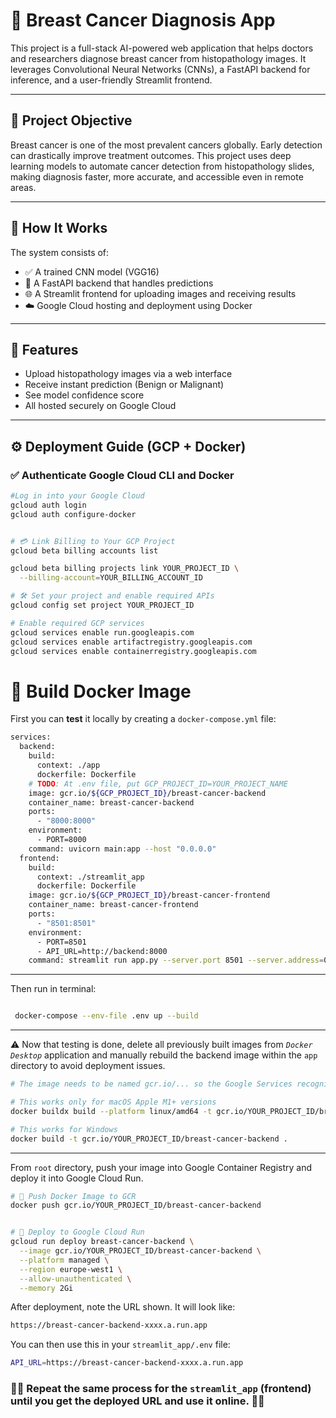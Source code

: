 # 🧬 Breast Cancer Diagnosis App

This project is a full-stack AI-powered web application that helps doctors and researchers diagnose breast cancer from histopathology images. It leverages Convolutional Neural Networks (CNNs), a FastAPI backend for inference, and a user-friendly Streamlit frontend.

---

## 📌 Project Objective

Breast cancer is one of the most prevalent cancers globally. Early detection can drastically improve treatment outcomes. This project uses deep learning models to automate cancer detection from histopathology slides, making diagnosis faster, more accurate, and accessible even in remote areas.

---

## 🧠 How It Works

The system consists of:

- ✅ A trained CNN model (VGG16)
- 🎯 A FastAPI backend that handles predictions
- 🌐 A Streamlit frontend for uploading images and receiving results
- ☁️ Google Cloud hosting and deployment using Docker

---

## 🚀 Features

- Upload histopathology images via a web interface
- Receive instant prediction (Benign or Malignant)
- See model confidence score
- All hosted securely on Google Cloud

---

## ⚙️ Deployment Guide (GCP + Docker)

### ✅ Authenticate Google Cloud CLI and Docker

```bash
#Log in into your Google Cloud
gcloud auth login
gcloud auth configure-docker


# 💳 Link Billing to Your GCP Project
gcloud beta billing accounts list

gcloud beta billing projects link YOUR_PROJECT_ID \
  --billing-account=YOUR_BILLING_ACCOUNT_ID

# 🛠 Set your project and enable required APIs
gcloud config set project YOUR_PROJECT_ID

# Enable required GCP services
gcloud services enable run.googleapis.com
gcloud services enable artifactregistry.googleapis.com
gcloud services enable containerregistry.googleapis.com

```
# 🐳 Build Docker Image
 First you can **test** it locally by creating a `docker-compose.yml` file:
```bash
services:
  backend:
    build:
      context: ./app
      dockerfile: Dockerfile
    # TODO: At .env file, put GCP_PROJECT_ID=YOUR_PROJECT_NAME
    image: gcr.io/${GCP_PROJECT_ID}/breast-cancer-backend
    container_name: breast-cancer-backend
    ports:
      - "8000:8000"
    environment:
      - PORT=8000
    command: uvicorn main:app --host "0.0.0.0"
  frontend:
    build:
      context: ./streamlit_app
      dockerfile: Dockerfile
    image: gcr.io/${GCP_PROJECT_ID}/breast-cancer-frontend
    container_name: breast-cancer-frontend
    ports:
      - "8501:8501"
    environment:
      - PORT=8501
      - API_URL=http://backend:8000
    command: streamlit run app.py --server.port 8501 --server.address=0.0.0.0

```
---
Then run in terminal:
```bash

 docker-compose --env-file .env up --build
```


---
⚠️ Now that testing is done, delete all previously built images from *`Docker Desktop`* application and manually rebuild the backend image within the `app` directory to avoid deployment issues.

```bash
# The image needs to be named gcr.io/... so the Google Services recognizes it

# This works only for macOS Apple M1+ versions
docker buildx build --platform linux/amd64 -t gcr.io/YOUR_PROJECT_ID/breast-cancer-backend .

# This works for Windows
docker build -t gcr.io/YOUR_PROJECT_ID/breast-cancer-backend .
```
---
From `root` directory, push your image into Google Container Registry and deploy it into Google Cloud Run.
```bash
# 🚀 Push Docker Image to GCR
docker push gcr.io/YOUR_PROJECT_ID/breast-cancer-backend


# 🚀 Deploy to Google Cloud Run
gcloud run deploy breast-cancer-backend \
  --image gcr.io/YOUR_PROJECT_ID/breast-cancer-backend \
  --platform managed \
  --region europe-west1 \
  --allow-unauthenticated \
  --memory 2Gi
```
After deployment, note the URL shown. It will look like:
```bash
https://breast-cancer-backend-xxxx.a.run.app
```
You can then use this in your `streamlit_app/.env` file:
```bash
API_URL=https://breast-cancer-backend-xxxx.a.run.app
```
### 🚨🚨 Repeat the same process for the `streamlit_app` (frontend) until you get the deployed URL and use it online. 🚨🚨
